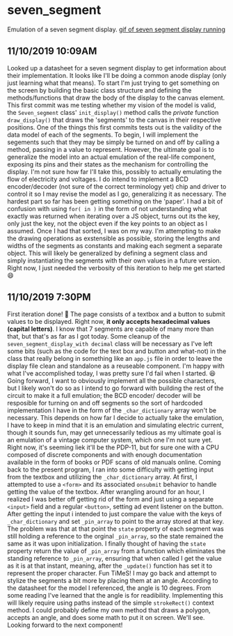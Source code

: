 # seven_segment
Emulation of a seven segment display.
[gif of seven segment display running](7seg.gif)
## 11/10/2019 10:09AM
Looked up a datasheet for a seven segment display to get information about 
their implementation. It looks like I'll be doing a common anode display (only just learning what that means).
To start I'm just trying to get something on the screen by building the 
basic class structure and defining the methods/functions that draw the body
of the display to the canvas element. This first commit was me testing whether 
my vision of the model is valid, the `Seven_segment` class' `init_display()`
method calls the _private_ function `draw_display()` that draws the 'segments'
to the canvas in their respective positions. One of the things this first commits tests out
is the validity of the data model of each of the segments. To begin, I will implement 
the segements such that they may be simply be turned on and off by calling a method, 
passing in a value to represent. However, the ultimate goal is to generalize the model 
into an actual emulation of the real-life component, exposing its pins and their states 
as the mechanism for controlling the display. I'm not sure how far I'll take this, 
possibly to actually emulating the flow of electricity and voltages. I do intend to 
implement a BCD encoder/decoder (not sure of the correct terminology yet) chip and 
driver to control it so I may revise the model as I go, generalizing it as necessary.
The hardest part so far has been getting something on the 'paper'. I had a bit of confusion 
with using `for( in )` in the form of not understanding what exactly was returned when 
iterating over a JS object, turns out its the key, only just the key, not the object even if
the key points to an object as I assumed. Once I had that sorted, I was on my way. I'm 
attempting to make the drawing operations as exstensible as possible, storing the lengths 
and widths of the segments as constants and making each segment a separate object. This 
will likely be generalized by defining a segment class and simply instantiating the segments with
their own values in a future version. Right now, I just needed the verbosity of this iteration 
to help me get started :smile:
## 11/10/2019 7:30PM
First iteration done! :tada: The page consists of a textbox and a button to submit values to be displayed.
Right now, __it only accepts hexadecimal values (capital letters)__. I know that 7 segments are capable of 
many more than that, but that's as far as I got today. Some cleanup of the `seven_segment_display_with decimal`
class will be necessary as I've left some bits (such as the code for the text box and button and what-not) in 
the class that really belong in something like an `app.js` file in order to leave the display file clean and 
standalone as a reuseable component. I'm happy with what I've accomplished today, I was pretty sure I'd fail when
I started. :laughing: Going forward, I want to obviously implement all the possible characters, but I likely won't 
do so as I intend to go forward with building the rest of the circuit to make it a full emulation; the BCD encoder/
decoder will be resposible for turning on and off segments so the sort of hardcoded implementation I have in the 
form of the `_char_dictionary` array won't be necessary. This depends on how far I decide to actually take the emulation,
I have to keep in mind that it is an emulation and simulating electric current, though it sounds fun, may get unnecessarily
tedious as my ultimate goal is an emulation of a vintage computer system, which one I'm not sure yet. Right now, it's seeming
liek it'll be the PDP-11, but for sure one with a CPU composed of discrete components and with enough documentation available in 
the form of books or PDF scans of old manuals online. Coming back to the present program, I ran into some difficulty with 
getting input from the textbox and utilizing the `_char_dictionary` array. At first, I attempted to use a `<form>` and its 
associated `onsubmit` behavior to handle getting the value of the textbox. After wrangling around for an hour, I realized 
I was better off getting rid of the form and just using a separate `<input>` field and a regular `<button>`, setting 
ad event listener on the button. After getting the input i intended to just compare the value with the keys of `_char_dictionary`
and set `_pin_array` to point to the array stored at that key. The problem was that at that point the `state` property of 
each segment was still holding a reference to the orginal `_pin_array`, so the state remained the same as it was upon 
initialization. I finally thought of having the `state` property return the value of `_pin_array` from a function which 
eliminates the standing reference to `_pin_array`, ensuring that when called I get the value as it is at that instant, 
meaning, after the `_update()` function has set it to represent the proper character. Fun TiMeS! I may go back and attempt
to stylize the segments a bit more by placing them at an angle. According to the datasheet for the model I referenced, the
angle is 10 degrees. From some reading I've learned that the angle is for readibility. Implementing this will likely require 
using paths instead of the simple `strokeRect()` context method. I could probably define my own method that draws a polygon, accepts an angle, and does some math to put it on screen. We'll see.
Looking forward to the next component!


